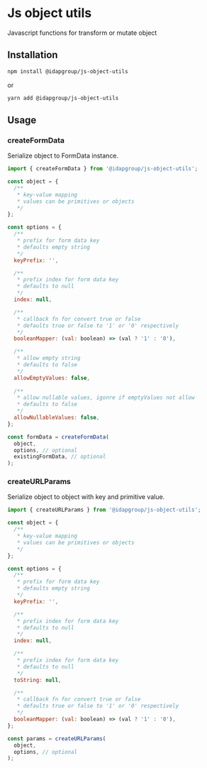 # Js object utils

Javascript functions for transform or mutate object

## Installation

``` sh
npm install @idapgroup/js-object-utils
```
or

```sh
yarn add @idapgroup/js-object-utils
```

## Usage

### createFormData

Serialize object to FormData instance.

```js
import { createFormData } from '@idapgroup/js-object-utils';

const object = {
  /**
   * key-value mapping
   * values can be primitives or objects
   */
};

const options = {
  /**
   * prefix for form data key
   * defaults empty string
   */
  keyPrefix: '',

  /**
   * prefix index for form data key
   * defaults to null
   */
  index: null,

  /**
   * callback fn for convert true or false
   * defaults true or false to '1' or '0' respectively
   */
  booleanMapper: (val: boolean) => (val ? '1' : '0'),

  /**
   * allow empty string
   * defaults to false
   */
  allowEmptyValues: false,
  
  /**
   * allow nullable values, igonre if emptyValues not allow 
   * defaults to false
   */
  allowNullableValues: false,
};

const formData = createFormData(
  object,
  options, // optional
  existingFormData, // optional
);
```

### createURLParams

Serialize object to object with key and primitive value.

```js
import { createURLParams } from '@idapgroup/js-object-utils';

const object = {
  /**
   * key-value mapping
   * values can be primitives or objects
   */
};

const options = {
  /**
   * prefix for form data key
   * defaults empty string
   */
  keyPrefix: '',

  /**
   * prefix index for form data key
   * defaults to null
   */
  index: null,

  /**
   * prefix index for form data key
   * defaults to null
   */
  toString: null,

  /**
   * callback fn for convert true or false
   * defaults true or false to '1' or '0' respectively
   */
  booleanMapper: (val: boolean) => (val ? '1' : '0'),
};

const params = createURLParams(
  object,
  options, // optional
);
```
